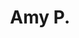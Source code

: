 ---
layout: proposal
slug: amy
title: Amy P.
objective_html: The objective of this website is to create an engaging, informative, and user-friendly platform that reflects the professional expertise and holistic approach of a Licensed Therapist in NYC specializing in mental health and Ayurvedic Health. The focus will be on making the new site:<ul><li>Visually stunning design</li><li>Simple, user-friendly navigation that encourages users to browse further</li><li>SEO (Search Engine Optimised) site for strong rankings for relevant keywords</li><li>Fast to load and compatible across all modern browsers</li><li>Easy for non-technical users to update and maintain</li><li>Mobile and tablet friendly (responsive) design</li><li>Built in the latest web technologies (HTML, CSS, Javascript & Jekyll)</li></ul>
seo: 
  title: Proposal
  social_image: /images/portfolio-projects/manamei/manamei-laptop-alt.jpg
  hide-from-google: true
---
